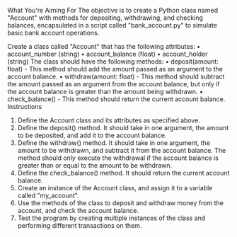 
What You're Aiming For
The objective is to create a Python class named "Account" with methods for depositing, withdrawing, and checking balances, encapsulated in a script called "bank_account.py" to simulate basic bank account operations.
 
Create a class called "Account" that has the following attributes:
•	account_number (string)
•	account_balance (float)
•	account_holder (string)
The class should have the following methods:
•	deposit(amount: float) - This method should add the amount passed as an argument to the account balance.
•	withdraw(amount: float) - This method should subtract the amount passed as an argument from the account balance, but only if the account balance is greater than the amount being withdrawn.
•	check_balance() - This method should return the current account balance.
Instructions
 
1.	Define the Account class and its attributes as specified above.
2.	Define the deposit() method. It should take in one argument, the amount to be deposited, and add it to the account balance.
3.	Define the withdraw() method. It should take in one argument, the amount to be withdrawn, and subtract it from the account balance. The method should only execute the withdrawal if the account balance is greater than or equal to the amount to be withdrawn.
4.	Define the check_balance() method. It should return the current account balance.
5.	Create an instance of the Account class, and assign it to a variable called "my_account".
6.	Use the methods of the class to deposit and withdraw money from the account, and check the account balance.
7.	Test the program by creating multiple instances of the class and performing different transactions on them.
